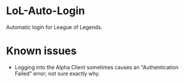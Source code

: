 # LoL-Auto-Login
Automatic login for League of Legends.

# Known issues
* Logging into the Alpha Client sometimes causes an "Authentication Failed" error; not sure exactly why.
